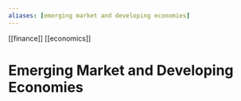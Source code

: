 ```yaml
---
aliases: [emerging market and developing economies]
---
```


[[finance]] [[economics]]

# Emerging Market and Developing Economies